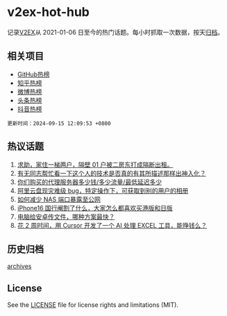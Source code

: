 # v2ex-hot-hub

 记录[V2EX](https://www.v2ex.com/)从 2021-01-06 日至今的热门话题。每小时抓取一次数据，按天[归档](archives)。
 
 ## 相关项目

- [GitHub热榜](https://github.com/snaildev/github-hot-hub)
- [知乎热榜](https://github.com/snaildev/zhihu-hot-hub)
- [微博热榜](https://github.com/snaildev/weibo-hot-hub)
- [头条热榜](https://github.com/snaildev/toutiao-hot-hub)
- [抖音热榜](https://github.com/snaildev/douyin-hot-hub)


 `更新时间：2024-09-15 12:09:53 +0800`

## 热议话题

1. [求助，家住一梯两户，隔壁 01 户被二房东打成隔断出租。](https://www.v2ex.com/t/1072965)
1. [有无同志帮忙看一下这个人的技术是否真的有其所描述那样出神入化？](https://www.v2ex.com/t/1072947)
1. [你们购买的代理服务器多少钱/多少流量/最低延迟多少](https://www.v2ex.com/t/1072930)
1. [阿里云盘现灾难级 bug，特定操作下，可获取到别的用户的相册](https://www.v2ex.com/t/1073087)
1. [如何减少 NAS 端口暴露至公网](https://www.v2ex.com/t/1073068)
1. [iPhone16 国行阉割了什么，大家怎么都喜欢买港版和日版](https://www.v2ex.com/t/1072955)
1. [电脑给安卓传文件，哪种方案最快？](https://www.v2ex.com/t/1072949)
1. [花 2 周时间，用 Cursor 开发了一个 AI 处理 EXCEL 工具，能挣钱么？](https://www.v2ex.com/t/1072963)

## 历史归档

[archives](archives)

## License

See the [LICENSE](LICENSE) file for license rights and limitations (MIT).
